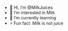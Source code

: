 - 👋 Hi, I’m @MilkJuices
- 👀 I’m interested in Milk
- 🌱 I’m currently learning 
- ⚡ Fun fact: Milk is not juice

<!---
MilkJuices/MilkJuices is a ✨ special ✨ repository because its `README.md` (this file) appears on your GitHub profile.
You can click the Preview link to take a look at your changes.
--->
